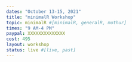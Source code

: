 ```yaml
---
dates: "October 13-15, 2021"
title: "minimalR Workshop"
topic: minimalR #[minimalR, generalR, mothur]
times: "9 AM-4 PM"
paypal: XXXXXXXXXXXXXX
cost: 495
layout: workshop
status: live #[live, past]
---
```

